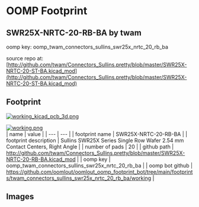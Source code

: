 # OOMP Footprint  
## SWR25X-NRTC-20-RB-BA  by twam  
  
oomp key: oomp_twam_connectors_sullins_swr25x_nrtc_20_rb_ba  
  
source repo at: [http://github.com/twam/Connectors_Sullins.pretty/blob/master/SWR25X-NRTC-20-ST-BA.kicad_mod](http://github.com/twam/Connectors_Sullins.pretty/blob/master/SWR25X-NRTC-20-ST-BA.kicad_mod)  
## Footprint  
  
[![working_kicad_pcb_3d.png](working_kicad_pcb_3d_600.png)](working_kicad_pcb_3d.png)  
  
[![working.png](working_600.png)](working.png)  
| name | value | 
| --- | --- | 
| footprint name | SWR25X-NRTC-20-RB-BA | 
| footprint description | Sullins SWR25X Series Single Row Wafer 2.54 mm Contact Centers, Right Angle | 
| number of pads | 20 | 
| github path | http://github.com/twam/Connectors_Sullins.pretty/blob/master/SWR25X-NRTC-20-RB-BA.kicad_mod | 
| oomp key | oomp_twam_connectors_sullins_swr25x_nrtc_20_rb_ba | 
| oomp bot github | https://github.com/oomlout/oomlout_oomp_footprint_bot/tree/main/footprints/twam_connectors_sullins_swr25x_nrtc_20_rb_ba/working | 
## Images  

